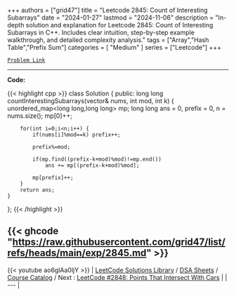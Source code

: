 
+++
authors = ["grid47"]
title = "Leetcode 2845: Count of Interesting Subarrays"
date = "2024-01-27"
lastmod = "2024-11-06"
description = "In-depth solution and explanation for Leetcode 2845: Count of Interesting Subarrays in C++. Includes clear intuition, step-by-step example walkthrough, and detailed complexity analysis."
tags = ["Array","Hash Table","Prefix Sum"]
categories = [
    "Medium"
]
series = ["Leetcode"]
+++



[`Problem Link`](https://leetcode.com/problems/count-of-interesting-subarrays/description/)

---
**Code:**

{{< highlight cpp >}}
    class Solution {
public:
    long long countInterestingSubarrays(vector<int>& nums, int mod, int k) {        
        unordered_map<long long,long long> mp;
        long long ans = 0, prefix = 0, n = nums.size();
        mp[0]++;

        for(int i=0;i<n;i++) {
            if(nums[i]%mod==k) prefix++;

            prefix%=mod;

            if(mp.find((prefix-k+mod)%mod)!=mp.end()) 
                ans += mp[(prefix-k+mod)%mod];

            mp[prefix]++;
        }
        return ans;
    }
};
{{< /highlight >}}

{{< ghcode "https://raw.githubusercontent.com/grid47/list/refs/heads/main/exp/2845.md" >}}
---
{{< youtube ao6glAa0ljY >}}
| [LeetCode Solutions Library](https://grid47.xyz/leetcode/) / [DSA Sheets](https://grid47.xyz/sheets/) / [Course Catalog](https://grid47.xyz/courses/) / Next : [LeetCode #2848: Points That Intersect With Cars](https://grid47.xyz/posts/leetcode-2848-points-that-intersect-with-cars-solution/) |
| --- |
